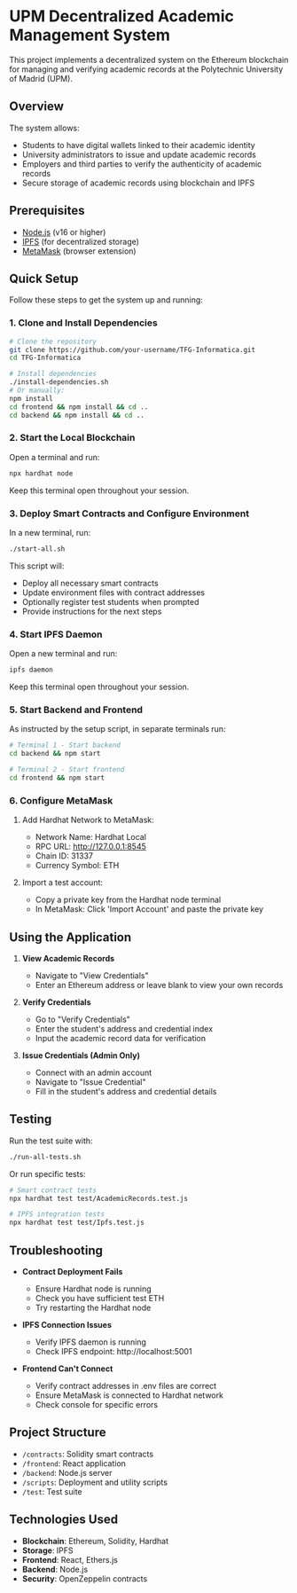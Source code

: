 # UPM Decentralized Academic Management System

This project implements a decentralized system on the Ethereum blockchain for managing and verifying academic records at the Polytechnic University of Madrid (UPM).

## Overview

The system allows:
- Students to have digital wallets linked to their academic identity
- University administrators to issue and update academic records
- Employers and third parties to verify the authenticity of academic records
- Secure storage of academic records using blockchain and IPFS

## Prerequisites

- [Node.js](https://nodejs.org/) (v16 or higher)
- [IPFS](https://docs.ipfs.tech/install/command-line/) (for decentralized storage)
- [MetaMask](https://metamask.io/) (browser extension)

## Quick Setup

Follow these steps to get the system up and running:

### 1. Clone and Install Dependencies

```bash
# Clone the repository
git clone https://github.com/your-username/TFG-Informatica.git
cd TFG-Informatica

# Install dependencies
./install-dependencies.sh
# Or manually:
npm install
cd frontend && npm install && cd ..
cd backend && npm install && cd ..
```

### 2. Start the Local Blockchain

Open a terminal and run:

```bash
npx hardhat node
```

Keep this terminal open throughout your session.

### 3. Deploy Smart Contracts and Configure Environment

In a new terminal, run:

```bash
./start-all.sh
```

This script will:
- Deploy all necessary smart contracts
- Update environment files with contract addresses
- Optionally register test students when prompted
- Provide instructions for the next steps

### 4. Start IPFS Daemon

Open a new terminal and run:

```bash
ipfs daemon
```

Keep this terminal open throughout your session.

### 5. Start Backend and Frontend

As instructed by the setup script, in separate terminals run:

```bash
# Terminal 1 - Start backend
cd backend && npm start

# Terminal 2 - Start frontend
cd frontend && npm start
```

### 6. Configure MetaMask

1. Add Hardhat Network to MetaMask:
   - Network Name: Hardhat Local
   - RPC URL: http://127.0.0.1:8545
   - Chain ID: 31337
   - Currency Symbol: ETH

2. Import a test account:
   - Copy a private key from the Hardhat node terminal
   - In MetaMask: Click 'Import Account' and paste the private key

## Using the Application

1. **View Academic Records**
   - Navigate to "View Credentials" 
   - Enter an Ethereum address or leave blank to view your own records

2. **Verify Credentials**
   - Go to "Verify Credentials"
   - Enter the student's address and credential index
   - Input the academic record data for verification

3. **Issue Credentials (Admin Only)**
   - Connect with an admin account
   - Navigate to "Issue Credential"
   - Fill in the student's address and credential details

## Testing

Run the test suite with:

```bash
./run-all-tests.sh
```

Or run specific tests:

```bash
# Smart contract tests
npx hardhat test test/AcademicRecords.test.js

# IPFS integration tests
npx hardhat test test/Ipfs.test.js
```

## Troubleshooting

- **Contract Deployment Fails**
  - Ensure Hardhat node is running
  - Check you have sufficient test ETH
  - Try restarting the Hardhat node

- **IPFS Connection Issues**
  - Verify IPFS daemon is running
  - Check IPFS endpoint: http://localhost:5001

- **Frontend Can't Connect**
  - Verify contract addresses in .env files are correct
  - Ensure MetaMask is connected to Hardhat network
  - Check console for specific errors

## Project Structure

- `/contracts`: Solidity smart contracts
- `/frontend`: React application
- `/backend`: Node.js server
- `/scripts`: Deployment and utility scripts
- `/test`: Test suite

## Technologies Used

- **Blockchain**: Ethereum, Solidity, Hardhat
- **Storage**: IPFS
- **Frontend**: React, Ethers.js
- **Backend**: Node.js
- **Security**: OpenZeppelin contracts